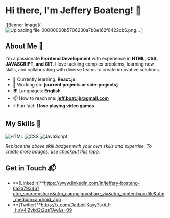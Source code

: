 # Hi there, I'm Jeffery Boateng! 👋

![Banner Image](![Uploading file_00000000b5706230a7b0e162f6422cb6.png…]()
)

## About Me 🚀

I'm a passionate **Frontend Development** with experience in **HTML, CSS, JAVASCRIPT, and GIT**. I love tackling complex problems, learning new skills, and collaborating with diverse teams to create innovative solutions.

- 🌱 Currently learning: **React.js**
- 🔭 Working on: **[current projects or side-projects]**
- 🌍 Languages: **English**
- 📫 How to reach me: **jeff.boat.jb@gmail.com**
- ⚡ Fun fact: **I love playing video games**

## My Skills 🧠

![HTML](https://img.shields.io/badge/-HTML-E34F26?style=flat-square&logo=html5&logoColor=white)
![CSS](https://img.shields.io/badge/-CSS-1572B6?style=flat-square&logo=css3&logoColor=white)
![JavaScript](https://img.shields.io/badge/-JavaScript-F7DF1E?style=flat-square&logo=javascript&logoColor=black)

*Replace the above skill badges with your own skills and expertise. To create more badges, use [checkout this repo](https://github.com/alexandresanlim/Badges4-README.md-Profile).*




## Get in Touch 📬

- **[LinkedIn]**https://www.linkedin.com/in/jeffery-boateng-6a2a79346?utm_source=share&utm_campaign=share_via&utm_content=profile&utm_medium=android_app
- **[Twitter]**https://x.com/DatboiiiKayy?t=AJ-_l_aV4iZykd2t2usTAw&s=09


